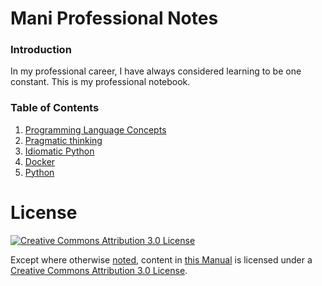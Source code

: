 # Mani Professional Notes

### Introduction
In my professional career, I have always considered learning to be one constant. This is my professional notebook.

### Table of Contents

1. [Programming Language Concepts](lang-concepts)
2. [Pragmatic thinking](pragmatic-thinking)
3. [Idiomatic Python](idiomatic-python)
4. [Docker](docker)
5. [Python](pynotes)

# License

[![Creative Commons Attribution 3.0 License](https://i.creativecommons.org/l/by/3.0/88x31.png)](http://creativecommons.org/licenses/by/3.0/)

Except where otherwise [noted](http://creativecommons.org/policies#license), content in [this Manual](https://github.com/open-learning-exchange/GitHub-For-Writers-Manual) is licensed under a [Creative Commons Attribution 3.0 License](http://creativecommons.org/licenses/by/3.0/).
